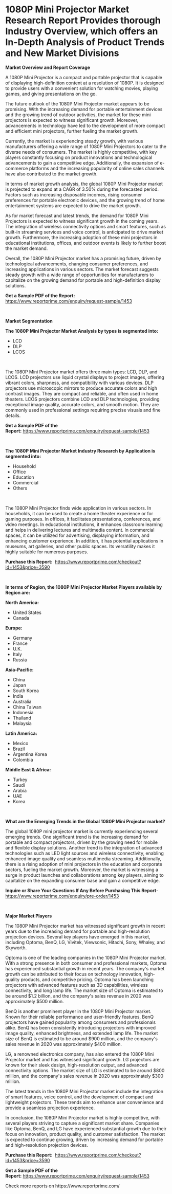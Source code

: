 <p><h1>1080P Mini Projector Market Research Report Provides thorough Industry Overview, which offers an In-Depth Analysis of Product Trends and New Market Divisions</h1></p><p><strong>Market Overview and Report Coverage</strong></p>
<p><p>A 1080P Mini Projector is a compact and portable projector that is capable of displaying high-definition content at a resolution of 1080P. It is designed to provide users with a convenient solution for watching movies, playing games, and giving presentations on the go.</p><p>The future outlook of the 1080P Mini Projector market appears to be promising. With the increasing demand for portable entertainment devices and the growing trend of outdoor activities, the market for these mini projectors is expected to witness significant growth. Moreover, advancements in technology have led to the development of more compact and efficient mini projectors, further fueling the market growth.</p><p>Currently, the market is experiencing steady growth, with various manufacturers offering a wide range of 1080P Mini Projectors to cater to the diverse needs of consumers. The market is highly competitive, with key players constantly focusing on product innovations and technological advancements to gain a competitive edge. Additionally, the expansion of e-commerce platforms and the increasing popularity of online sales channels have also contributed to the market growth.</p><p>In terms of market growth analysis, the global 1080P Mini Projector market is projected to expand at a CAGR of 3.50% during the forecasted period. Factors such as increasing disposable incomes, rising consumer preferences for portable electronic devices, and the growing trend of home entertainment systems are expected to drive the market growth.</p><p>As for market forecast and latest trends, the demand for 1080P Mini Projectors is expected to witness significant growth in the coming years. The integration of wireless connectivity options and smart features, such as built-in streaming services and voice control, is anticipated to drive market growth. Furthermore, the increasing adoption of these mini projectors in educational institutions, offices, and outdoor events is likely to further boost the market demand.</p><p>Overall, the 1080P Mini Projector market has a promising future, driven by technological advancements, changing consumer preferences, and increasing applications in various sectors. The market forecast suggests steady growth with a wide range of opportunities for manufacturers to capitalize on the growing demand for portable and high-definition display solutions.</p></p>
<p><strong>Get a Sample PDF of the Report:</strong> <a href="https://www.reportprime.com/enquiry/request-sample/1453">https://www.reportprime.com/enquiry/request-sample/1453</a></p>
<p>&nbsp;</p>
<p><strong>Market Segmentation</strong></p>
<p><strong>The 1080P Mini Projector Market Analysis by types is segmented into:</strong></p>
<p><ul><li>LCD</li><li>DLP</li><li>LCOS</li></ul></p>
<p>&nbsp;</p>
<p><p>The 1080P Mini Projector market offers three main types: LCD, DLP, and LCOS. LCD projectors use liquid crystal displays to project images, offering vibrant colors, sharpness, and compatibility with various devices. DLP projectors use microscopic mirrors to produce accurate colors and high contrast images. They are compact and reliable, and often used in home theaters. LCOS projectors combine LCD and DLP technologies, providing exceptional image quality, accurate colors, and smooth motion. They are commonly used in professional settings requiring precise visuals and fine details.</p></p>
<p><strong>Get a Sample PDF of the Report:</strong>&nbsp;<a href="https://www.reportprime.com/enquiry/request-sample/1453">https://www.reportprime.com/enquiry/request-sample/1453</a></p>
<p>&nbsp;</p>
<p><strong>The 1080P Mini Projector Market Industry Research by Application is segmented into:</strong></p>
<p><ul><li>Household</li><li>Office</li><li>Education</li><li>Commercial</li><li>Others</li></ul></p>
<p>&nbsp;</p>
<p><p>The 1080P Mini Projector finds wide application in various sectors. In households, it can be used to create a home theater experience or for gaming purposes. In offices, it facilitates presentations, conferences, and video meetings. In educational institutions, it enhances classroom learning and helps in delivering lectures and multimedia content. In commercial spaces, it can be utilized for advertising, displaying information, and enhancing customer experience. In addition, it has potential applications in museums, art galleries, and other public spaces. Its versatility makes it highly suitable for numerous purposes.</p></p>
<p><strong>Purchase this Report:</strong>&nbsp; <a href="https://www.reportprime.com/checkout?id=1453&price=3590">https://www.reportprime.com/checkout?id=1453&price=3590</a></p>
<p>&nbsp;</p>
<p><strong>In terms of Region, the 1080P Mini Projector Market Players available by Region are:</strong></p>
<p>
    <p> <strong> North America: </strong>
        <ul>
            <li>United States</li>
            <li>Canada</li>
        </ul>
        </p> 
    <p> <strong> Europe: </strong>
        <ul>
            <li>Germany</li>
            <li>France</li>
            <li>U.K.</li>
            <li>Italy</li>
            <li>Russia</li>
        </ul>
        </p> 
    <p> <strong> Asia-Pacific: </strong>
        <ul>
            <li>China</li>
            <li>Japan</li>
            <li>South Korea</li>
            <li>India</li>
            <li>Australia</li>
            <li>China Taiwan</li>
            <li>Indonesia</li>
            <li>Thailand</li>
            <li>Malaysia</li>
        </ul>
        </p> 
    <p> <strong> Latin America: </strong>
        <ul>
            <li>Mexico</li>
            <li>Brazil</li>
            <li>Argentina Korea</li>
            <li>Colombia</li>
        </ul>
        </p> 
    <p> <strong> Middle East & Africa: </strong>
        <ul>
            <li>Turkey</li>
            <li>Saudi</li>
            <li>Arabia</li>
            <li>UAE</li>
            <li>Korea</li>
        </ul>
    </p>
    </p>
<p>&nbsp;</p>
<p><strong>What are the Emerging Trends in the Global 1080P Mini Projector market?</strong></p>
<p><p>The global 1080P mini projector market is currently experiencing several emerging trends. One significant trend is the increasing demand for portable and compact projectors, driven by the growing need for mobile and flexible display solutions. Another trend is the integration of advanced technologies such as LED light sources and wireless connectivity, enabling enhanced image quality and seamless multimedia streaming. Additionally, there is a rising adoption of mini projectors in the education and corporate sectors, fueling the market growth. Moreover, the market is witnessing a surge in product launches and collaborations among key players, aiming to capitalize on the expanding consumer base and gain a competitive edge.</p></p>
<p><strong>Inquire or Share Your Questions If Any Before Purchasing This Report</strong>- <a href="https://www.reportprime.com/enquiry/pre-order/1453">https://www.reportprime.com/enquiry/pre-order/1453</a></p>
<p>&nbsp;</p>
<p><strong>Major Market Players</strong></p>
<p><p>The 1080P Mini Projector market has witnessed significant growth in recent years due to the increasing demand for portable and high-resolution projection devices. Several key players have emerged in this market, including Optoma, BenQ, LG, Vivitek, Viewsonic, Hitachi, Sony, Whaley, and Skyworth. </p><p>Optoma is one of the leading companies in the 1080P Mini Projector market. With a strong presence in both consumer and professional markets, Optoma has experienced substantial growth in recent years. The company's market growth can be attributed to their focus on technology innovation, high-quality products, and competitive pricing. Optoma has been launching projectors with advanced features such as 3D capabilities, wireless connectivity, and long lamp life. The market size of Optoma is estimated to be around $1.2 billion, and the company's sales revenue in 2020 was approximately $500 million.</p><p>BenQ is another prominent player in the 1080P Mini Projector market. Known for their reliable performance and user-friendly features, BenQ projectors have gained popularity among consumers and professionals alike. BenQ has been consistently introducing projectors with improved image quality, enhanced brightness, and extended lamp life. The market size of BenQ is estimated to be around $900 million, and the company's sales revenue in 2020 was approximately $400 million.</p><p>LG, a renowned electronics company, has also entered the 1080P Mini Projector market and has witnessed significant growth. LG projectors are known for their sleek design, high-resolution output, and advanced connectivity options. The market size of LG is estimated to be around $800 million, and the company's sales revenue in 2020 was approximately $300 million.</p><p>The latest trends in the 1080P Mini Projector market include the integration of smart features, voice control, and the development of compact and lightweight projectors. These trends aim to enhance user convenience and provide a seamless projection experience.</p><p>In conclusion, the 1080P Mini Projector market is highly competitive, with several players striving to capture a significant market share. Companies like Optoma, BenQ, and LG have experienced substantial growth due to their focus on innovation, product quality, and customer satisfaction. The market is expected to continue growing, driven by increasing demand for portable and high-resolution projection devices.</p></p>
<p><strong>Purchase this Report:</strong>&nbsp;&nbsp;<a href="https://www.reportprime.com/checkout?id=1453&price=3590">https://www.reportprime.com/checkout?id=1453&price=3590</a></p>
<p></p>
<p><strong>Get a Sample PDF of the Report:</strong>&nbsp;<a href="https://www.reportprime.com/enquiry/request-sample/1453">https://www.reportprime.com/enquiry/request-sample/1453</a></p>
<p>Check more reports on https://www.reportprime.com/</p>